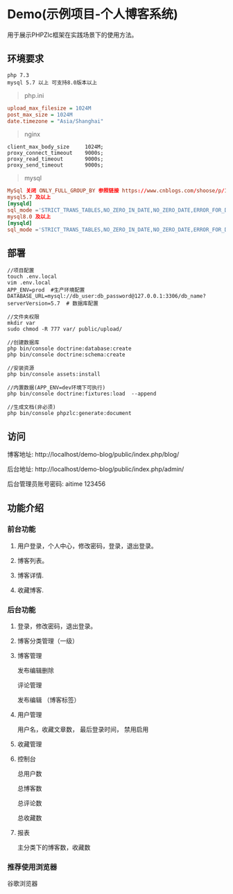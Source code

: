 # Demo(示例项目-个人博客系统)

用于展示PHPZlc框架在实践场景下的使用方法。

## 环境要求

    php 7.3
    mysql 5.7 以上 可支持8.0版本以上
    
> php.ini   

```ini
upload_max_filesize = 1024M
post_max_size = 1024M
date.timezone = "Asia/Shanghai"
```

> nginx

```apacheconfig
client_max_body_size     1024M;
proxy_connect_timeout    9000s;
proxy_read_timeout       9000s;
proxy_send_timeout       9000s;
```

> mysql

```mysql.cnf
MySql 关闭 ONLY_FULL_GROUP_BY 参照链接 https://www.cnblogs.com/shoose/p/13259186.html
mysql5.7 及以上
[mysqld]
sql_mode ='STRICT_TRANS_TABLES,NO_ZERO_IN_DATE,NO_ZERO_DATE,ERROR_FOR_DIVISION_BY_ZERO,NO_AUTO_CREATE_USER,NO_ENGINE_SUBSTITUTION'
mysql8.0 及以上
[mysqld]
sql_mode ='STRICT_TRANS_TABLES,NO_ZERO_IN_DATE,NO_ZERO_DATE,ERROR_FOR_DIVISION_BY_ZERO,NO_ENGINE_SUBSTITUTION'
```

## 部署

```shell script
//项目配置
touch .env.local
vim .env.local
APP_ENV=prod  #生产环境配置
DATABASE_URL=mysql://db_user:db_password@127.0.0.1:3306/db_name?serverVersion=5.7  # 数据库配置

//文件夹权限
mkdir var
sudo chmod -R 777 var/ public/upload/

//创建数据库
php bin/console doctrine:database:create
php bin/console doctrine:schema:create

//安装资源
php bin/console assets:install  

//内置数据(APP_ENV=dev环境下可执行)
php bin/console doctrine:fixtures:load  --append

//生成文档(非必须)
php bin/console phpzlc:generate:document
```

## 访问

博客地址: http://localhost/demo-blog/public/index.php/blog/

后台地址: http://localhost/demo-blog/public/index.php/admin/

后台管理员账号密码: aitime 123456

## 功能介绍

### 前台功能

1. 用户登录，个人中心，修改密码，登录，退出登录。

2. 博客列表。

3. 博客详情.

4. 收藏博客.


### 后台功能

1. 登录，修改密码，退出登录。

2. 博客分类管理（一级）

3. 博客管理 

     发布编辑删除 
      
     评论管理
     
     发布编辑 （博客标签）
     
     
4. 用户管理

     用户名，收藏文章数， 最后登录时间， 禁用启用
     
5. 收藏管理     
     
6. 控制台

    总用户数
    
    总博客数
    
    总评论数
    
    总收藏数
    
8. 报表

    主分类下的博客数，收藏数
    
     
###  推荐使用浏览器

   谷歌浏览器

